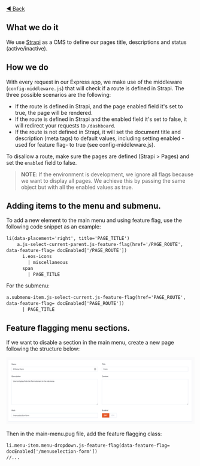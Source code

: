 [◀️ Back](https://gitlab.com/SUSE-UIUX/eos/wikis/home#project-setup)


## What we do it
We use [Strapi](https://strapi.io/) as a CMS to define our pages title, descriptions and status (active/inactive).

## How we do
With every request in our Express app, we make use of the middleware (`config-middleware.js`) that will check if a route is defined in Strapi.
The three possible scenarios are the following:
- If the route is defined in Strapi, and the page enabled field it's set to true, the page will be rendered.
- If the route is defined in Strapi and the enabled field it's set to false, it will redirect your requests to `/dashboard`.
- If the route is not defined in Strapi, it will set the document title and description (meta tags) to default values, including setting enabled -used for feature flag- to true (see config-middleware.js).
 
To disallow a route, make sure the pages are defined (Strapi > Pages) and set the `enabled` field to false.

>  **NOTE**: If the environment is development, we ignore all flags because we want to display all pages. We achieve this by passing the same object but with all the enabled values as true.

## Adding items to the menu and submenu.

To add a new element to the main menu and using feature flag, use the following code snippet as an example:
```
li(data-placement='right', title='PAGE_TITLE')
    a.js-select-current-parent.js-feature-flag(href='/PAGE_ROUTE', data-feature-flag= docEnabled['/PAGE_ROUTE'])
      i.eos-icons
        | miscellaneous
      span
        | PAGE_TITLE
```
For the submenu:
```
a.submenu-item.js-select-current.js-feature-flag(href='PAGE_ROUTE', data-feature-flag= docEnabled['PAGE_ROUTE'])
      | PAGE_TITLE
```

## Feature flagging menu sections.
If we want to disable a section in the main menu, create a new page following the structure below: 

![image](uploads/6debf3465ba74ac406c8bc9a2e129996/image.png)

Then in the main-menu.pug file, add the feature flagging class:
```
li.menu-item.menu-dropdown.js-feature-flag(data-feature-flag= docEnabled['/menuselection-form'])
//...
```

